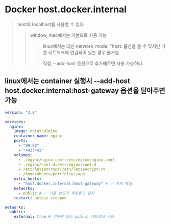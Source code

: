 # Docker host.docker.internal

> host의 localhost를 사용할 수 있다
>
> > window, mac에서는 기본으로 사용 가능
> >
> > > linux에서는 대신 network_mode: "host: 옵션을 쓸 수 있지만 다른 네트워크에 연결되어 있는 경우 불가능
> > >
> > > 직접 --add-host 옵션으로 추가해주면 사용 가능하다.

## linux에서는 container 실행시 --add-host host.docker.internal:host-gateway 옵션을 달아주면 가능

```yml
version: "3.8"

services:
  nginx:
    image: nginx:alpine
    container_name: nginx
    ports:
      - "80:80"
      - "443:443"
    volumes:
      - ./nginx/nginx.conf:/etc/nginx/nginx.conf
      - ./nginx/conf.d:/etc/nginx/conf.d
      - /etc/letsencrypt:/etc/letsencrypt:ro
      - /home/ubuntu/portfolio:/app
    extra_hosts:
      - "host.docker.internal:host-gateway" # ✅ 이게 핵심!
    networks:
      - public # ✅ 기존 브릿지 네트워크 유지
    restart: unless-stopped

networks:
  public:
    external: true # 기존에 있는 public 네트워크 사용
```

